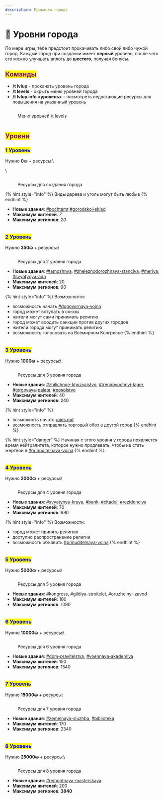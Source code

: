 ```yaml
---
description: Прокачка города
---
```


# 🔱 Уровни города

По мере игры, тебе предстоит прокачивать либо свой либо чужой город. Каждый город при создании имеет **первый** уровень, после чего его можно улучшать вплоть до **шестого**, получая бонусы.

## <mark style="color:purple;">Команды</mark>

* **/t lvlup** - прокачать уровень города
* **/t levels** - окрыть меню уровней города
* **/t lvlup info <уровень>** - посмотреть недостающие ресурсы для повышения на указанный уровень

<figure><img src="../.gitbook/assets/image (38).png" alt=""><figcaption><p>Меню уровней /t levels</p></figcaption></figure>

<figure><img src="../.gitbook/assets/gitlab_hr7.svg" alt=""><figcaption></figcaption></figure>

## <mark style="color:purple;">Уровни</mark>

### <mark style="color:blue;">1 Уровень</mark>

Нужно **0⛀** + ресурсы:\


\


<figure><img src="../.gitbook/assets/image (35).png" alt=""><figcaption><p>Ресурсы для создания города</p></figcaption></figure>

{% hint style="info" %}
Виды дерева и уголь могут быть любые
{% endhint %}

* **Новые здания**: [#pochtamt](buildings.md#pochtamt "mention"),[#gorodskoi-sklad](buildings.md#gorodskoi-sklad "mention")
* **Максимум жителей**: _7_
* **Максимум регионов**: _20_

<figure><img src="../.gitbook/assets/gitlab_hr7.svg" alt=""><figcaption></figcaption></figure>

### <mark style="color:blue;">2 Уровень</mark>

Нужно **350⛀** + ресурсы:\


<figure><img src="../.gitbook/assets/image (36).png" alt=""><figcaption><p>Ресурсы для 2 уровня города</p></figcaption></figure>

* **Новые здания**: [#tamozhnya](buildings.md#tamozhnya "mention"), [#zheleznodorozhnaya-stanciya](buildings.md#zheleznodorozhnaya-stanciya "mention"), [#meriya](buildings.md#meriya "mention"), [#svyatynya-ada](buildings.md#svyatynya-ada "mention")
* **Максимум жителей**: 20
* **Максимум регионов**: 90

{% hint style="info" %}
Возможности:

* возможность начать [#dogovornaya-voina](wars.md#dogovornaya-voina "mention")
* город может вступать в союзы
* жители могут сами принимать религию
* город может воодить санкции против других городов
* жители города могут принимать религию
* возможность голосовать на Всемирном Конгрессе
{% endhint %}

<figure><img src="../.gitbook/assets/gitlab_hr7.svg" alt=""><figcaption></figcaption></figure>

### <mark style="color:blue;">3 Уровень</mark>

Нужно **1000⛀** + ресурсы:\


<figure><img src="../.gitbook/assets/image (7).png" alt=""><figcaption><p>Ресурсы для 3 уровня города</p></figcaption></figure>

* **Новые здания**: [#zhilichnoe-khozyaistvo](buildings.md#zhilichnoe-khozyaistvo "mention"), [#trenirovochnyi-lager](buildings.md#trenirovochnyi-lager "mention"), [#torgovaya-palata](buildings.md#torgovaya-palata "mention"), [#posolstvo](buildings.md#posolstvo "mention")
* **Максимум жителей**: 40
* **Максимум регионов**: 240

{% hint style="info" %}
- возможнсть начать [raids.md](raids.md "mention")
- возможность отправлять торговый обоз в другой город
{% endhint %}

{% hint style="danger" %}
Начиная с этого уровня у города появляется время нейтралитета, которое нужно продлевать, чтобы не стать жертвой в [#prinuditelnaya-voina](wars.md#prinuditelnaya-voina "mention")
{% endhint %}

<figure><img src="../.gitbook/assets/gitlab_hr7.svg" alt=""><figcaption></figcaption></figure>

### <mark style="color:blue;">4 Уровень</mark>

Нужно **2000⛀** + ресурсы:\


<figure><img src="../.gitbook/assets/image (2).png" alt=""><figcaption><p>Ресурсы для 4 уровня города</p></figcaption></figure>

* **Новые здания**: [#svyatynya-kraya](buildings.md#svyatynya-kraya "mention"), [#bank](buildings.md#bank "mention"), [#citadel](buildings.md#citadel "mention"), [#rezidenciya](buildings.md#rezidenciya "mention")
* **Максимум жителей**: 70
* **Максимум регионов**: 690

{% hint style="info" %}
Возможности:

* город может принять религию
* доступно распространение религии
* возможность объявить [#prinuditelnaya-voina](wars.md#prinuditelnaya-voina "mention")
{% endhint %}

<figure><img src="../.gitbook/assets/gitlab_hr7.svg" alt=""><figcaption></figcaption></figure>

### <mark style="color:blue;">5 Уровень</mark>

Нужно **5000⛀** + ресурсы:\


<figure><img src="../.gitbook/assets/image (3).png" alt=""><figcaption><p>Ресурсы для 5 уровня города</p></figcaption></figure>

* **Новые здания**: [#kongress](buildings.md#kongress "mention"), [#gildiya-stroitelei](buildings.md#gildiya-stroitelei "mention"), [#oruzheinyi-zavod](buildings.md#oruzheinyi-zavod "mention")
* **Максимум жителей**: 100
* **Максимум регионов**: 1090

<figure><img src="../.gitbook/assets/gitlab_hr7.svg" alt=""><figcaption></figcaption></figure>

### <mark style="color:blue;">6 Уровень</mark>

Нужно **10000⛀** + ресурсы:\


<figure><img src="../.gitbook/assets/image (4).png" alt=""><figcaption><p>Ресурсы для 6 уровня города</p></figcaption></figure>

* **Новые здания**: [#dom-pravitelstva](buildings.md#dom-pravitelstva "mention"), [#voennaya-akademiya](buildings.md#voennaya-akademiya "mention")
* **Максимум жителей**: 150
* **Максимум регионов**: 1540

<figure><img src="../.gitbook/assets/gitlab_hr7.svg" alt=""><figcaption></figcaption></figure>

### <mark style="color:blue;">7 Уровень</mark>

Нужно **15000⛀** + ресурсы:

<figure><img src="../.gitbook/assets/image (5).png" alt=""><figcaption><p>Ресурсы для 7 уровня города</p></figcaption></figure>

* **Новые здания**: [#zemelnaya-sluzhba](buildings.md#zemelnaya-sluzhba "mention"), [#biblioteka](buildings.md#biblioteka "mention")
* **Максимум жителей**: 170
* **Максимум регионов**: 2340

<figure><img src="../.gitbook/assets/gitlab_hr7.svg" alt=""><figcaption></figcaption></figure>

### <mark style="color:blue;">8 Уровень</mark>

Нужно **25000⛀** + ресурсы:\


<figure><img src="../.gitbook/assets/image (37).png" alt=""><figcaption><p>Ресурсы для 8 уровня города</p></figcaption></figure>

* **Новые здания**: [#remontnaya-masterskaya](buildings.md#remontnaya-masterskaya "mention")
* **Максимум жителей**: 200
* **Максимум регионов**: **3840**
